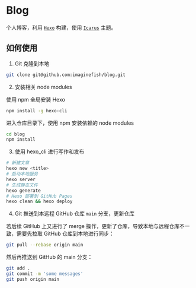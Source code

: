 # Blog
个人博客，利用 [`Hexo`](https://hexo.io) 构建，使用 [`Icarus`](https://ppoffice.github.io/hexo-theme-icarus/) 主题。
## 如何使用
1. Git 克隆到本地
```bash
git clone git@github.com:imaginefish/blog.git
```
2. 安装相关 node modules

使用 npm 全局安装 Hexo
```bash
npm install -g hexo-cli
```
进入仓库目录下，使用 npm 安装依赖的 node modules
```bash
cd blog
npm install
```
3. 使用 hexo_cli 进行写作和发布
```bash
# 新建文章
hexo new <title>
# 启动本地服务
hexo server
# 生成静态文件
hexo generate
# Hexo 部署到 GitHub Pages
hexo clean && hexo deploy
```
4. Git 推送到本远程 GitHub 仓库 `main` 分支，更新仓库

若后续 GitHub 上又进行了 merge 操作，更新了仓库，导致本地与远程仓库不一致，需要先拉取 GitHub 仓库到本地进行同步：
```bash
git pull --rebase origin main
```
然后再推送到 GitHub 的 main 分支：
```bash
git add .
git commit -m 'some messages'
git push origin main
```